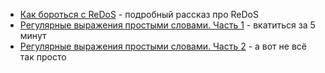 - [Как бороться с ReDoS](https://habr.com/ru/companies/otus/articles/822929/) - подробный рассказ про ReDoS
- [Регулярные выражения простыми словами. Часть 1](https://habr.com/ru/companies/selectel/articles/848114/) - вкатиться за 5 минут
- [Регулярные выражения простыми словами. Часть 2](https://habr.com/ru/companies/selectel/articles/863670/) - а вот не всё так просто